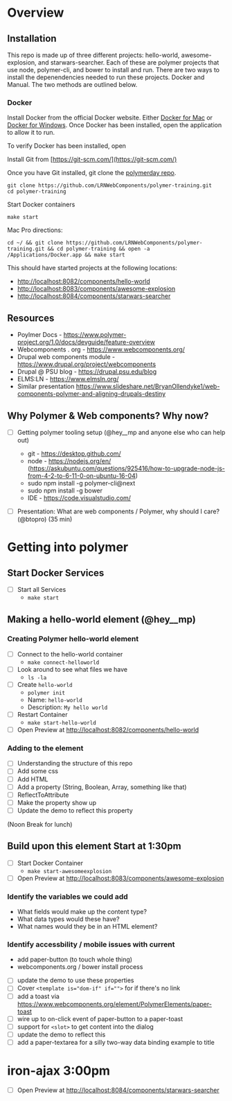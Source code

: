 # Overview

## Installation

This repo is made up of three different projects: hello-world, awesome-explosion, and starwars-searcher. Each of these are polymer projects that use node, polymer-cli, and bower to install and run. There are two ways to install the depenendencies needed to run these projects. Docker and Manual. The two methods are outlined below.

### Docker

Install Docker from the official Docker website. Either [Docker for Mac](https://www.docker.com/docker-mac) or [Docker for Windows](https://www.docker.com/docker-windows).  Once Docker has been installed, open the application to allow it to run.

To verify Docker has been installed, open 

Install Git from [https://git-scm.com/](https://git-scm.com/)

Once you have Git installed, git clone the [polymerday repo](https://github.com/LRNWebComponents/polymer-training).
```
git clone https://github.com/LRNWebComponents/polymer-training.git
cd polymer-training
```

Start Docker containers
```
make start
```

Mac Pro directions:
```
cd ~/ && git clone https://github.com/LRNWebComponents/polymer-training.git && cd polymer-training && open -a /Applications/Docker.app && make start
```

This should have started projects at the following locations:
- [http://localhost:8082/components/hello-world](http://localhost:8082/components/hello-world)
- [http://localhost:8083/components/awesome-explosion](http://localhost:8083/components/awesome-explosion)
- [http://localhost:8084/components/starwars-searcher](http://localhost:8084/components/starwars-searcher)


## Resources
- Poylmer Docs - https://www.polymer-project.org/1.0/docs/devguide/feature-overview
- Webcomponents . org - https://www.webcomponents.org/
- Drupal web components module - https://www.drupal.org/project/webcomponents
- Drupal @ PSU blog - https://drupal.psu.edu/blog
- ELMS:LN - https://www.elmsln.org/
- Similar presentation https://www.slideshare.net/BryanOllendyke1/web-components-polymer-and-aligning-drupals-destiny

## Why Polymer & Web components? Why now?
- [ ] Getting polymer tooling setup (@hey__mp and anyone else who can help out)
  - git - https://desktop.github.com/
  - node - https://nodejs.org/en/ (https://askubuntu.com/questions/925416/how-to-upgrade-node-js-from-4-2-to-6-11-0-on-ubuntu-16-04)
  - sudo npm install -g polymer-cli@next
  - sudo npm install -g bower
  - IDE - https://code.visualstudio.com/

- [ ] Presentation: What are web components / Polymer, why should I care? (@btopro) (35 min)

# Getting into polymer

## Start Docker Services
- [ ] Start all Services
  - `make start`

## Making a hello-world element (@hey__mp)

### Creating Polymer hello-world element
- [ ] Connect to the hello-world container
  - `make connect-helloworld`
- [ ] Look around to see what files we have
  - `ls -la`
- [ ] Create `hello-world`
  - `polymer init`
  - Name: `hello-world`
  - Description: `My hello world`
- [ ] Restart Container
  - `make start-hello-world`
- [ ] Open Preview at [http://localhost:8082/components/hello-world](http://localhost:8082/components/hello-world)

### Adding to the element
- [ ] Understanding the structure of this repo
- [ ] Add some css
- [ ] Add HTML
- [ ] Add a property (String, Boolean, Array, something like that)
- [ ] ReflectToAttribute
- [ ] Make the property show up
- [ ] Update the demo to reflect this property

(Noon Break for lunch)

## Build upon this element Start at 1:30pm
- [ ] Start Docker Container
  - `make start-awesomeexplosion`
- [ ] Open Preview at [http://localhost:8083/components/awesome-explosion](http://localhost:8083/components/awesome-explosion)

### Identify the variables we could add
- What fields would make up the content type?
- What data types would these have?
- What names would they be in an HTML element?
### Identify accessbility / mobile issues with current
  - add paper-button (to touch whole thing)
  - webcomponents.org / bower install process

- [ ] update the demo to use these properties
- [ ] Cover `<template is="dom-if" if="">` for if there's no link
- [ ] add a toast via https://www.webcomponents.org/element/PolymerElements/paper-toast
- [ ] wire up to on-click event of paper-button to a paper-toast
- [ ] support for `<slot>` to get content into the dialog
- [ ] update the demo to reflect this
- [ ] add a paper-textarea for a silly two-way data binding example to title

# iron-ajax 3:00pm
- [ ] Open Preview at [http://localhost:8084/components/starwars-searcher](http://localhost:8084/components/starwars-searcher)
